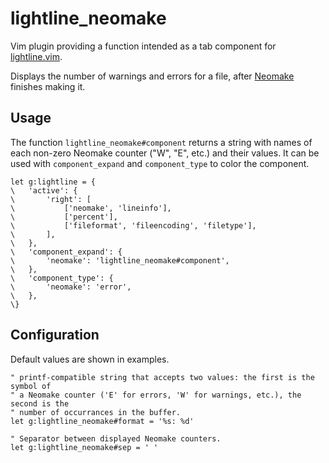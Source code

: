 # lightline\_neomake

Vim plugin providing a function intended as a tab component for
[lightline.vim](https://github.com/itchyny/lightline.vim).

Displays the number of warnings and errors for a file, after
[Neomake](https://github.com/neomake/neomake) finishes making it.

## Usage

The function `lightline_neomake#component` returns a string with names of each
non-zero Neomake counter ("W", "E", etc.) and their values. It can be used with
`component_expand` and `component_type` to color the component.

```vim
let g:lightline = {
\   'active': {
\       'right': [
\           ['neomake', 'lineinfo'],
\           ['percent'],
\           ['fileformat', 'fileencoding', 'filetype'],
\       ],
\   },
\   'component_expand': {
\       'neomake': 'lightline_neomake#component',
\   },
\   'component_type': {
\       'neomake': 'error',
\   },
\}
```

## Configuration

Default values are shown in examples.

```vim
" printf-compatible string that accepts two values: the first is the symbol of
" a Neomake counter ('E' for errors, 'W' for warnings, etc.), the second is the
" number of occurrances in the buffer.
let g:lightline_neomake#format = '%s: %d'

" Separator between displayed Neomake counters.
let g:lightline_neomake#sep = ' '
```
